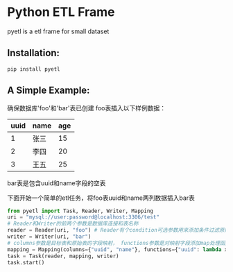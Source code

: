 # Python ETL Frame

pyetl is a etl frame for small dataset

## Installation:
```shell script
pip install pyetl
```

## A Simple Example:
确保数据库'foo'和'bar'表已创建
foo表插入以下样例数据：

| uuid | name | age  |
| ---- | ---- | ---- |
| 1    | 张三 | 15   |
| 2    | 李四 | 20   |
| 3    | 王五 | 25   |

bar表是包含uuid和name字段的空表

下面开始一个简单的etl任务，将foo表uuid和name两列数据插入bar表


```python
from pyetl import Task, Reader, Writer, Mapping
uri = "mysql://user:password@localhost:3306/test"
# Reader和Writer的前两个参数是数据库连接和表名称
reader = Reader(uri, "foo") # Reader有个condition可选参数用来添加条件过滤原始数据
writer = Writer(uri, "bar")
# columns参数是目标表和原始表的字段映射， functions参数是对映射字段添加map处理函数
mapping = Mapping(columns={"uuid", "name"}, functions={"uuid": lambda x: f"uuid-{x}"})
task = Task(reader, mapping, writer)
task.start()
```
